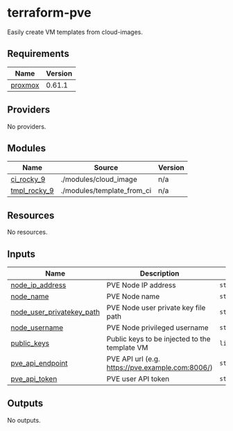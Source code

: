 # terraform-pve

Easily create VM templates from cloud-images.

<!-- BEGIN_TF_DOCS -->
## Requirements

| Name | Version |
|------|---------|
| <a name="requirement_proxmox"></a> [proxmox](#requirement\_proxmox) | 0.61.1 |

## Providers

No providers.

## Modules

| Name | Source | Version |
|------|--------|---------|
| <a name="module_ci_rocky_9"></a> [ci\_rocky\_9](#module\_ci\_rocky\_9) | ./modules/cloud_image | n/a |
| <a name="module_tmpl_rocky_9"></a> [tmpl\_rocky\_9](#module\_tmpl\_rocky\_9) | ./modules/template_from_ci | n/a |

## Resources

No resources.

## Inputs

| Name | Description | Type | Default | Required |
|------|-------------|------|---------|:--------:|
| <a name="input_node_ip_address"></a> [node\_ip\_address](#input\_node\_ip\_address) | PVE Node IP address | `string` | n/a | yes |
| <a name="input_node_name"></a> [node\_name](#input\_node\_name) | PVE Node name | `string` | n/a | yes |
| <a name="input_node_user_privatekey_path"></a> [node\_user\_privatekey\_path](#input\_node\_user\_privatekey\_path) | PVE Node user private key file path | `string` | n/a | yes |
| <a name="input_node_username"></a> [node\_username](#input\_node\_username) | PVE Node privileged username | `string` | n/a | yes |
| <a name="input_public_keys"></a> [public\_keys](#input\_public\_keys) | Public keys to be injected to the template VM | `list(string)` | n/a | yes |
| <a name="input_pve_api_endpoint"></a> [pve\_api\_endpoint](#input\_pve\_api\_endpoint) | PVE API url (e.g. https://pve.example.com:8006/) | `string` | n/a | yes |
| <a name="input_pve_api_token"></a> [pve\_api\_token](#input\_pve\_api\_token) | PVE user API token | `string` | n/a | yes |

## Outputs

No outputs.
<!-- END_TF_DOCS -->
